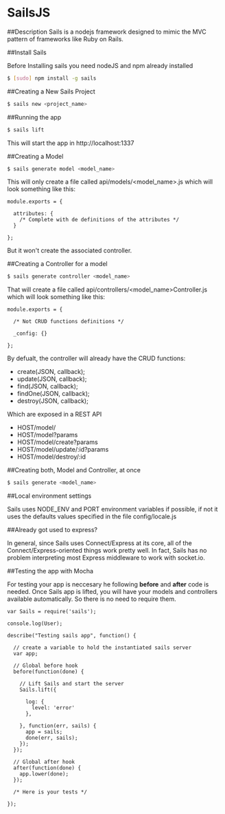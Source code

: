 # SailsJS

##Description
Sails is a nodejs framework designed to mimic the MVC pattern of frameworks like Ruby on Rails.

##Install Sails

Before Installing sails you need nodeJS and npm already installed
```sh
$ [sudo] npm install -g sails 
```

##Creating a New Sails Project

```sh
$ sails new <project_name>
```

##Running the app

```sh
$ sails lift
```
This will start the app in http://localhost:1337

##Creating a Model

```sh
$ sails generate model <model_name>
```
This will only create a file called api/models/<model_name>.js which will look something like this:

```node
module.exports = {

  attributes: {
    /* Complete with de definitions of the attributes */
  }

};
```
But it won't create the associated controller.


##Creating a Controller for a model

```sh
$ sails generate controller <model_name>
```
That will create a file called api/controllers/<model_name>Controller.js which will look something like this:

```node
module.exports = {

  /* Not CRUD functions definitions */

  _config: {}

};
```
By defualt, the controller will already have the CRUD functions:

  * create(JSON, callback);
  * update(JSON, callback);
  * find(JSON, callback);
  * findOne(JSON, callback);
  * destroy(JSON, callback);

Which are exposed in a REST API

  * HOST/model/
  * HOST/model?params
  * HOST/model/create?params
  * HOST/model/update/:id?params
  * HOST/model/destroy/:id


##Creating both, Model and Controller, at once

```sh
$ sails generate <model_name>
```

##Local environment settings

Sails uses NODE_ENV and PORT environment variables if possible, if not it uses the defaults values specified in the file config/locale.js

##Already got used to express?

In general, since Sails uses Connect/Express at its core, all of the Connect/Express-oriented things work pretty well. In fact, Sails has no problem interpreting most Express middleware to work with socket.io.

##Testing the app with Mocha

For testing your app is neccesary he following **before** and **after** code is needed.
Once Sails app is lifted, you will have your models and controllers available automatically. So there is no need to require them. 

```node
var Sails = require('sails');

console.log(User);

describe("Testing sails app", function() {  

  // create a variable to hold the instantiated sails server
  var app;

  // Global before hook
  before(function(done) {

    // Lift Sails and start the server
    Sails.lift({

      log: {
        level: 'error'
      },

    }, function(err, sails) {
      app = sails;
      done(err, sails);
    });
  });

  // Global after hook
  after(function(done) {
    app.lower(done);
  });

  /* Here is your tests */

});  
```